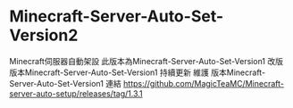 # Minecraft-Server-Auto-Set-Version2
Minecraft伺服器自動架設
此版本為Minecraft-Server-Auto-Set-Version1 改版
版本Minecraft-Server-Auto-Set-Version1 持續更新 維護
版本Minecraft-Server-Auto-Set-Version1 連結
https://github.com/MagicTeaMC/Minecraft-server-auto-setup/releases/tag/1.3.1
